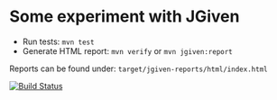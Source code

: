 # Some experiment with JGiven
* Run tests: `mvn test`
* Generate HTML report: `mvn verify` or `mvn jgiven:report`

Reports can be found under: `target/jgiven-reports/html/index.html`

[![Build Status](https://travis-ci.org/gaborbata/jgiven-playground.svg?branch=master)](https://travis-ci.org/gabor-bata/jgiven-playground)
